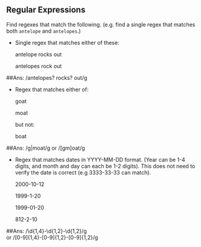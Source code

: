 ## Regular Expressions

Find regexes that match the following. (e.g. find a single regex that matches
both `antelope` and `antelopes`.)

* Single regex that matches either of these:

    antelope rocks out
    
    antelopes rock out
    
##Ans: 
/antelopes? rocks? out/g


* Regex that matches either of:

    goat
    
    moat

  but not:

    boat

##Ans:
/g|moat/g
or 
/[gm]oat/g


* Regex that matches dates in YYYY-MM-DD format. (Year can be 1-4 digits, and
  month and day can each be 1-2 digits). This does not need to verify the date
  is correct (e.g 3333-33-33 can match).

  2000-10-12
  
  1999-1-20
  
  1999-01-20
  
  812-2-10

##Ans: 
/\d{1,4}-\d{1,2}-\d{1,2}/g  
or
/[0-9]{1,4}-[0-9]{1,2}-[0-9]{1,2}/g  
